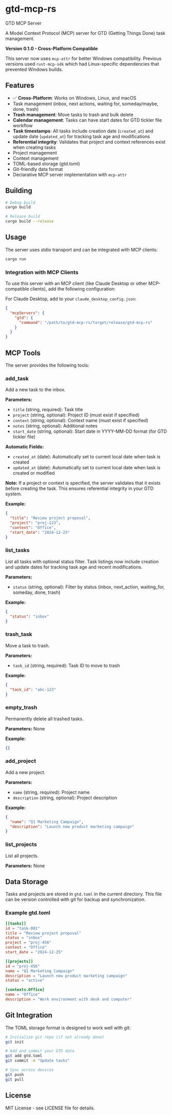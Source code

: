 # gtd-mcp-rs
GTD MCP Server

A Model Context Protocol (MCP) server for GTD (Getting Things Done) task management.

**Version 0.1.0 - Cross-Platform Compatible**

This server now uses `mcp-attr` for better Windows compatibility. Previous versions used `rust-mcp-sdk` which had Linux-specific dependencies that prevented Windows builds.

## Features

- ✅ **Cross-Platform**: Works on Windows, Linux, and macOS
- Task management (inbox, next actions, waiting for, someday/maybe, done, trash)
- **Trash management**: Move tasks to trash and bulk delete
- **Calendar management**: Tasks can have start dates for GTD tickler file workflow
- **Task timestamps**: All tasks include creation date (`created_at`) and update date (`updated_at`) for tracking task age and modifications
- **Referential integrity**: Validates that project and context references exist when creating tasks
- Project management
- Context management
- TOML-based storage (gtd.toml)
- Git-friendly data format
- Declarative MCP server implementation with `mcp-attr`

## Building

```bash
# Debug build
cargo build

# Release build
cargo build --release
```

## Usage

The server uses stdio transport and can be integrated with MCP clients:

```bash
cargo run
```

### Integration with MCP Clients

To use this server with an MCP client (like Claude Desktop or other MCP-compatible clients), add the following configuration:

For Claude Desktop, add to your `claude_desktop_config.json`:

```json
{
  "mcpServers": {
    "gtd": {
      "command": "/path/to/gtd-mcp-rs/target/release/gtd-mcp-rs"
    }
  }
}
```

## MCP Tools

The server provides the following tools:

### add_task
Add a new task to the inbox.

**Parameters:**
- `title` (string, required): Task title
- `project` (string, optional): Project ID (must exist if specified)
- `context` (string, optional): Context name (must exist if specified)
- `notes` (string, optional): Additional notes
- `start_date` (string, optional): Start date in YYYY-MM-DD format (for GTD tickler file)

**Automatic Fields:**
- `created_at` (date): Automatically set to current local date when task is created
- `updated_at` (date): Automatically set to current local date when task is created or modified

**Note:** If a project or context is specified, the server validates that it exists before creating the task. This ensures referential integrity in your GTD system.

**Example:**
```json
{
  "title": "Review project proposal",
  "project": "proj-123",
  "context": "Office",
  "start_date": "2024-12-25"
}
```

### list_tasks
List all tasks with optional status filter. Task listings now include creation and update dates for tracking task age and recent modifications.

**Parameters:**
- `status` (string, optional): Filter by status (inbox, next_action, waiting_for, someday, done, trash)

**Example:**
```json
{
  "status": "inbox"
}
```

### trash_task
Move a task to trash.

**Parameters:**
- `task_id` (string, required): Task ID to move to trash

**Example:**
```json
{
  "task_id": "abc-123"
}
```

### empty_trash
Permanently delete all trashed tasks.

**Parameters:** None

**Example:**
```json
{}
```

### add_project
Add a new project.

**Parameters:**
- `name` (string, required): Project name
- `description` (string, optional): Project description

**Example:**
```json
{
  "name": "Q1 Marketing Campaign",
  "description": "Launch new product marketing campaign"
}
```

### list_projects
List all projects.

**Parameters:** None

## Data Storage

Tasks and projects are stored in `gtd.toml` in the current directory. This file can be version controlled with git for backup and synchronization.

### Example gtd.toml

```toml
[[tasks]]
id = "task-001"
title = "Review project proposal"
status = "inbox"
project = "proj-456"
context = "Office"
start_date = "2024-12-25"

[[projects]]
id = "proj-456"
name = "Q1 Marketing Campaign"
description = "Launch new product marketing campaign"
status = "active"

[contexts.Office]
name = "Office"
description = "Work environment with desk and computer"
```

## Git Integration

The TOML storage format is designed to work well with git:

```bash
# Initialize git repo (if not already done)
git init

# Add and commit your GTD data
git add gtd.toml
git commit -m "Update tasks"

# Sync across devices
git push
git pull
```

## License

MIT License - see LICENSE file for details.

